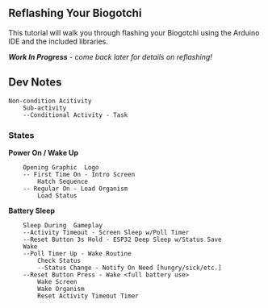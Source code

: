 ## Reflashing Your Biogotchi ##

This tutorial will walk you through flashing your Biogotchi using the Arduino IDE and the included libraries.

***Work In Progress** - come back later for details on reflashing!*

## Dev Notes ##

	Non-condition Acitivity
		Sub-activity
		--Conditional Activity - Task
### States ###

**Power On / Wake Up**
```
	Opening Graphic  Logo
	-- First Time On - Intro Screen
		Hatch Sequence
	-- Regular On - Load Organism
		Load Status
```
**Battery Sleep**
```
	Sleep During  Gameplay
	--Activity Timeout - Screen Sleep w/Poll Timer
	--Reset Button 3s Hold - ESP32 Deep Sleep w/Status Save
	Wake 
	--Poll Timer Up - Wake Routine
		Check Status
		--Status Change - Notify On Need [hungry/sick/etc.]
	--Reset Button Press - Wake <full battery use>
		Wake Screen
		Wake Organism
		Reset Activity Timeout Timer
	
```


